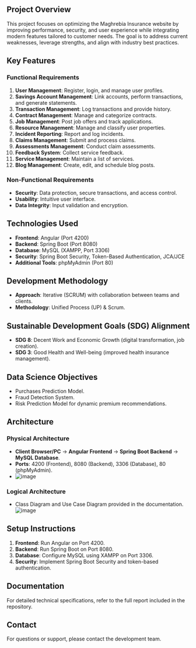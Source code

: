 

## Project Overview
This project focuses on optimizing the Maghrebia Insurance website by improving performance, security, and user experience while integrating modern features tailored to customer needs. The goal is to address current weaknesses, leverage strengths, and align with industry best practices.

## Key Features
### Functional Requirements
1. **User Management**: Register, login, and manage user profiles.
2. **Savings Account Management**: Link accounts, perform transactions, and generate statements.
3. **Transaction Management**: Log transactions and provide history.
4. **Contract Management**: Manage and categorize contracts.
5. **Job Management**: Post job offers and track applications.
6. **Resource Management**: Manage and classify user properties.
7. **Incident Reporting**: Report and log incidents.
8. **Claims Management**: Submit and process claims.
9. **Assessments Management**: Conduct claim assessments.
10. **Feedback System**: Collect service feedback.
11. **Service Management**: Maintain a list of services.
12. **Blog Management**: Create, edit, and schedule blog posts.

### Non-Functional Requirements
- **Security**: Data protection, secure transactions, and access control.
- **Usability**: Intuitive user interface.
- **Data Integrity**: Input validation and encryption.

## Technologies Used
- **Frontend**: Angular (Port 4200)
- **Backend**: Spring Boot (Port 8080)
- **Database**: MySQL (XAMPP, Port 3306)
- **Security**: Spring Boot Security, Token-Based Authentication, JCA/JCE
- **Additional Tools**: phpMyAdmin (Port 80)

## Development Methodology
- **Approach**: Iterative (SCRUM) with collaboration between teams and clients.
- **Methodology**: Unified Process (UP) & Scrum.

## Sustainable Development Goals (SDG) Alignment
- **SDG 8**: Decent Work and Economic Growth (digital transformation, job creation).
- **SDG 3**: Good Health and Well-being (improved health insurance management).

## Data Science Objectives
- Purchases Prediction Model.
- Fraud Detection System.
- Risk Prediction Model for dynamic premium recommendations.

## Architecture
### Physical Architecture
- **Client Browser/PC** → **Angular Frontend** → **Spring Boot Backend** → **MySQL Database**.
- **Ports**: 4200 (Frontend), 8080 (Backend), 3306 (Database), 80 (phpMyAdmin).
- ![image](https://github.com/user-attachments/assets/87a02dd0-a700-4edd-91a3-57ab01dbb6b7)


### Logical Architecture
- Class Diagram and Use Case Diagram provided in the documentation.
![image](https://github.com/user-attachments/assets/422fb323-ad22-4555-ad4f-967cb2fc5acd)


## Setup Instructions
1. **Frontend**: Run Angular on Port 4200.
2. **Backend**: Run Spring Boot on Port 8080.
3. **Database**: Configure MySQL using XAMPP on Port 3306.
4. **Security**: Implement Spring Boot Security and token-based authentication.

## Documentation
For detailed technical specifications, refer to the full report included in the repository.

## Contact
For questions or support, please contact the development team.
